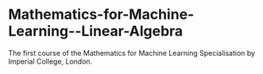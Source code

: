 # Mathematics-for-Machine-Learning--Linear-Algebra
The first course of the Mathematics for Machine Learning Specialisation by Imperial College, London.
